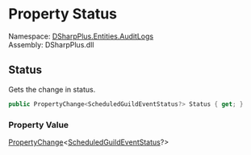 # Property Status

Namespace: [DSharpPlus.Entities.AuditLogs](DSharpPlus.Entities.AuditLogs.md)  
Assembly: DSharpPlus.dll

## <a id="DSharpPlus_Entities_AuditLogs_DiscordAuditLogGuildScheduledEventEntry_Status"></a>Status

Gets the change in status.

```csharp
public PropertyChange<ScheduledGuildEventStatus?> Status { get; }
```

### Property Value

[PropertyChange](DSharpPlus.Entities.AuditLogs.PropertyChange\-1.md)<[ScheduledGuildEventStatus](DSharpPlus.Entities.ScheduledGuildEventStatus.md)?\>


